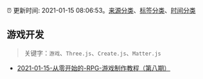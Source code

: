 :alarm_clock: 更新时间: 2021-01-15 08:06:53。[来源分类](../README.md)、[标签分类](../TAGS.md)、[时间分类](../TIMELINE.md)

## 游戏开发


> 关键字：`游戏`、`Three.js`、`Create.js`、`Matter.js`



- [2021-01-15-从零开始的-RPG-游戏制作教程（第八期）](https://www.v2ex.com/t/745262) 